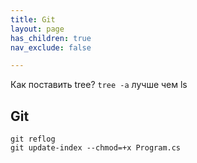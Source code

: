 ```yaml
---
title: Git
layout: page
has_children: true
nav_exclude: false

---
```

Как поставить tree? `tree -a` лучше чем ls

## Git
`git reflog`  
`git update-index --chmod=+x Program.cs`